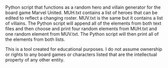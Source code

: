 Python script that functions as a random hero and villain generator for the board game Marvel United.
MUH.txt contains a list of heroes that can be edited to reflect a changing roster.
MUV.txt is the same but it contains a list of villains. 
The Python script will append all of the elements from both text files and then choose and print four random elements from MUH.txt and one random element from MUV.txt. 
The Python script will then print all of the elements from both lists. 

This is a tool created for educational purposes. I do not assume ownership or rights to any board games or characters listed that are the intellectual property of any other entity. 
